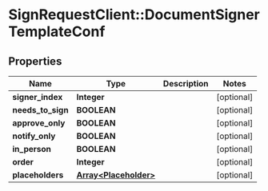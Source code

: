 # SignRequestClient::DocumentSignerTemplateConf

## Properties
Name | Type | Description | Notes
------------ | ------------- | ------------- | -------------
**signer_index** | **Integer** |  | [optional] 
**needs_to_sign** | **BOOLEAN** |  | [optional] 
**approve_only** | **BOOLEAN** |  | [optional] 
**notify_only** | **BOOLEAN** |  | [optional] 
**in_person** | **BOOLEAN** |  | [optional] 
**order** | **Integer** |  | [optional] 
**placeholders** | [**Array&lt;Placeholder&gt;**](Placeholder.md) |  | [optional] 


